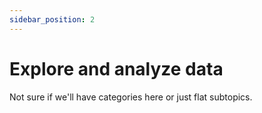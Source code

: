 ```yaml
---
sidebar_position: 2
---
```


# Explore and analyze data

Not sure if we'll have categories here or just flat subtopics.